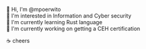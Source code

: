 👋 Hi, I'm @mpoerwito  
👀 I'm interested in Information and Cyber security  
🌱 I'm currently learning Rust language  
🔭 I'm currently working on getting a CEH certification  

☕ cheers
<!---
mpoerwito/mpoerwito is a ✨ special ✨ repository because its `README.md` (this file) appears on your GitHub profile.
You can click the Preview link to take a look at your changes.
--->
